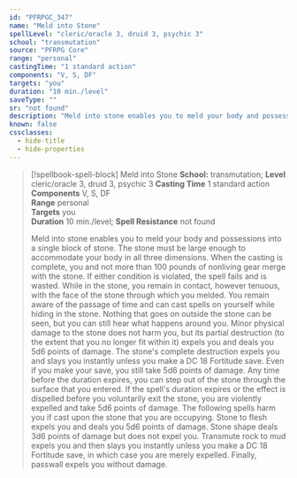 ```yaml
---
id: "PFRPGC_347"
name: "Meld into Stone"
spellLevel: "cleric/oracle 3, druid 3, psychic 3"
school: "transmutation"
source: "PFRPG Core"
range: "personal"
castingTime: "1 standard action"
components: "V, S, DF"
targets: "you"
duration: "10 min./level"
saveType: ""
sr: "not found"
description: "Meld into stone enables you to meld your body and possessions into a single block of stone. The stone must be large enough to accommodate your body in all three dimensions. When the casting is complete, you and not more than 100 pounds of nonliving gear merge with the stone. If either condition is violated, the spell fails and is wasted.  While in the stone, you remain in contact, however tenuous, with the face of the stone through which you melded. You remain aware of the passage of time and can cast spells on yourself while hiding in the stone. Nothing that goes on outside the stone can be seen, but you can still hear what happens around you. Minor physical damage to the stone does not harm you, but its partial destruction (to the extent that you no longer fit within it) expels you and deals you 5d6 points of damage. The stone's complete destruction expels you and slays you instantly unless you make a DC 18 Fortitude save. Even if you make your save, you still take 5d6 points of damage.  Any time before the duration expires, you can step out of the stone through the surface that you entered. If the spell's duration expires or the effect is dispelled before you voluntarily exit the stone, you are violently expelled and take 5d6 points of damage.  The following spells harm you if cast upon the stone that you are occupying. Stone to flesh expels you and deals you 5d6 points of damage. Stone shape deals 3d6 points of damage but does not expel you. Transmute rock to mud expels you and then slays you instantly unless you make a DC 18 Fortitude save, in which case you are merely expelled. Finally, passwall expels you without damage."
known: false
cssclasses:
  - hide-title
  - hide-properties
---
```


> [!spellbook-spell-block] Meld into Stone
> **School:** transmutation; **Level** cleric/oracle 3, druid 3, psychic 3
> **Casting Time** 1 standard action  
> **Components** V, S, DF  
> **Range** personal  
> **Targets** you  
> **Duration** 10 min./level; **Spell Resistance** not found
> 
> Meld into stone enables you to meld your body and possessions into a single block of stone. The stone must be large enough to accommodate your body in all three dimensions. When the casting is complete, you and not more than 100 pounds of nonliving gear merge with the stone. If either condition is violated, the spell fails and is wasted.  While in the stone, you remain in contact, however tenuous, with the face of the stone through which you melded. You remain aware of the passage of time and can cast spells on yourself while hiding in the stone. Nothing that goes on outside the stone can be seen, but you can still hear what happens around you. Minor physical damage to the stone does not harm you, but its partial destruction (to the extent that you no longer fit within it) expels you and deals you 5d6 points of damage. The stone's complete destruction expels you and slays you instantly unless you make a DC 18 Fortitude save. Even if you make your save, you still take 5d6 points of damage.  Any time before the duration expires, you can step out of the stone through the surface that you entered. If the spell's duration expires or the effect is dispelled before you voluntarily exit the stone, you are violently expelled and take 5d6 points of damage.  The following spells harm you if cast upon the stone that you are occupying. Stone to flesh expels you and deals you 5d6 points of damage. Stone shape deals 3d6 points of damage but does not expel you. Transmute rock to mud expels you and then slays you instantly unless you make a DC 18 Fortitude save, in which case you are merely expelled. Finally, passwall expels you without damage.